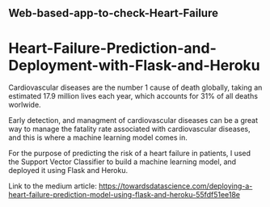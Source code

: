 ## Web-based-app-to-check-Heart-Failure
# Heart-Failure-Prediction-and-Deployment-with-Flask-and-Heroku
Cardiovascular diseases are the number 1 cause of death globally, taking an estimated 17.9 million lives each year, which accounts for 31% of all deaths worlwide.  

Early detection, and managment of cardiovascular diseases can be a great way to manage the fatality rate associated with cardiovascular diseases, and this is where a machine learning model comes in. 

For the purpose of predicting the risk of a  heart failure in patients, I used the Support Vector Classifier to build a machine learning model, and deployed it using Flask and Heroku.

Link to the medium article: https://towardsdatascience.com/deploying-a-heart-failure-prediction-model-using-flask-and-heroku-55fdf51ee18e
